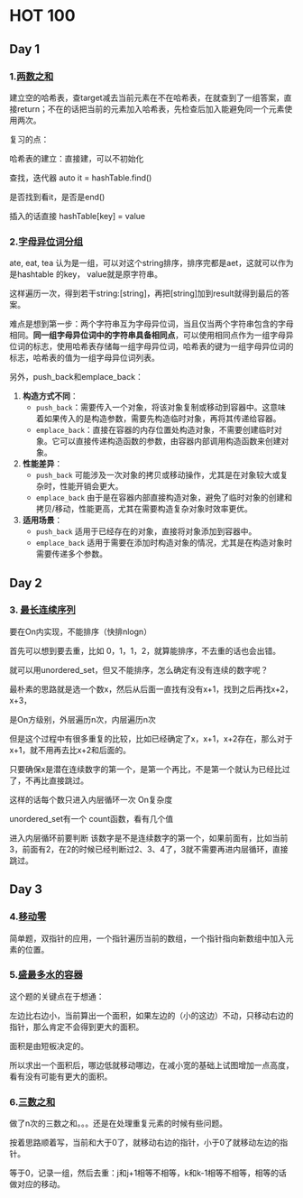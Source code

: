 # HOT 100

## Day 1

### 1.[两数之和](https://leetcode.cn/problems/two-sum/)

建立空的哈希表，查target减去当前元素在不在哈希表，在就查到了一组答案，直接return；不在的话把当前的元素加入哈希表，先检查后加入能避免同一个元素使用两次。

复习的点：

哈希表的建立：直接建，可以不初始化

查找，迭代器 auto it = hashTable.find()

是否找到看it，是否是end()

插入的话直接 hashTable[key] = value



### 2.[字母异位词分组](https://leetcode.cn/problems/group-anagrams/)

ate, eat, tea 认为是一组，可以对这个string排序，排序完都是aet，这就可以作为是hashtable 的key， value就是原字符串。

这样遍历一次，得到若干string:[string]，再把[string]加到result就得到最后的答案。

难点是想到第一步：两个字符串互为字母异位词，当且仅当两个字符串包含的字母相同。**同一组字母异位词中的字符串具备相同点**，可以使用相同点作为一组字母异位词的标志，使用哈希表存储每一组字母异位词，哈希表的键为一组字母异位词的标志，哈希表的值为一组字母异位词列表。



另外，push_back和emplace_back：

1. **构造方式不同**：
   - `push_back`：需要传入一个对象，将该对象复制或移动到容器中。这意味着如果传入的是构造参数，需要先构造临时对象，再将其传递给容器。
   - `emplace_back`：直接在容器的内存位置处构造对象，不需要创建临时对象。它可以直接传递构造函数的参数，由容器内部调用构造函数来创建对象。
2. **性能差异**：
   - `push_back` 可能涉及一次对象的拷贝或移动操作，尤其是在对象较大或复杂时，性能开销会更大。
   - `emplace_back` 由于是在容器内部直接构造对象，避免了临时对象的创建和拷贝/移动，性能更高，尤其在需要构造复杂对象时效率更优。
3. **适用场景**：
   - `push_back` 适用于已经存在的对象，直接将对象添加到容器中。
   - `emplace_back` 适用于需要在添加时构造对象的情况，尤其是在构造对象时需要传递多个参数。

## Day 2

### 3. [最长连续序列](https://leetcode.cn/problems/longest-consecutive-sequence/)

要在On内实现，不能排序（快排nlogn）

首先可以想到要去重，比如 0，1，1，2，就算能排序，不去重的话也会出错。

就可以用unordered_set，但又不能排序，怎么确定有没有连续的数字呢？

最朴素的思路就是选一个数x，然后从后面一直找有没有x+1，找到之后再找x+2，x+3，

是On方级别，外层遍历n次，内层遍历n次



但是这个过程中有很多重复的比较，比如已经确定了x，x+1，x+2存在，那么对于x+1，就不用再去比x+2和后面的。



只要确保x是潜在连续数字的第一个，是第一个再比，不是第一个就认为已经比过了，不再比直接跳过。

这样的话每个数只进入内层循环一次 On复杂度



unordered_set有一个 count函数，看有几个值

进入内层循环前要判断 该数字是不是连续数字的第一个，如果前面有，比如当前3，前面有2，在2的时候已经判断过2、3、4了，3就不需要再进内层循环，直接跳过。



## Day 3

### 4.[移动零](https://leetcode.cn/problems/move-zeroes/)

简单题，双指针的应用，一个指针遍历当前的数组，一个指针指向新数组中加入元素的位置。

### 5.[盛最多水的容器](https://leetcode.cn/problems/container-with-most-water/)

这个题的关键点在于想通：

左边比右边小，当前算出一个面积，如果左边的（小的这边）不动，只移动右边的指针，那么肯定不会得到更大的面积。

面积是由短板决定的。

所以求出一个面积后，哪边低就移动哪边，在减小宽的基础上试图增加一点高度，看有没有可能有更大的面积。

### 6.[三数之和](https://leetcode.cn/problems/3sum/)

做了n次的三数之和。。。还是在处理重复元素的时候有些问题。

按着思路顺着写，当前和大于0了，就移动右边的指针，小于0了就移动左边的指针。

等于0，记录一组，然后去重：j和j+1相等不相等，k和k-1相等不相等，相等的话做对应的移动。

